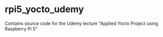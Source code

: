 # rpi5_yocto_udemy
Contains source code for the Udemy lecture "Applied Yocto Project using Raspberry Pi 5"
